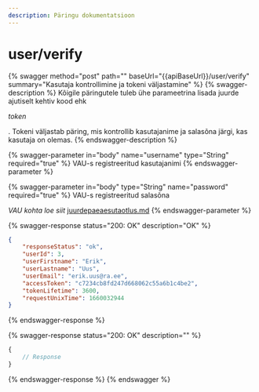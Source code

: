 ```yaml
---
description: Päringu dokumentatsioon
---
```


# user/verify

{% swagger method="post" path="" baseUrl="{{apiBaseUrl}}/user/verify" summary="Kasutaja kontrollimine ja tokeni väljastamine" %}
{% swagger-description %}
Kõigile päringutele tuleb ühe parameetrina lisada juurde ajutiselt kehtiv kood ehk 

_token_

. Tokeni väljastab päring, mis kontrollib kasutajanime ja salasõna järgi, kas kasutaja on olemas.
{% endswagger-description %}

{% swagger-parameter in="body" name="username" type="String" required="true" %}
VAU-s registreeritud kasutajanimi 
{% endswagger-parameter %}

{% swagger-parameter in="body" type="String" name="password" required="true" %}
VAU-s registreeritud salasõna



_VAU kohta loe siit_ [juurdepaeaesutaotlus.md](../../juurdepaeaesutaotlus.md "mention")
{% endswagger-parameter %}

{% swagger-response status="200: OK" description="OK" %}
```json
{
    "responseStatus": "ok",
    "userId": 3,
    "userFirstname": "Erik",
    "userLastname": "Uus",
    "userEmail": "erik.uus@ra.ee",
    "accessToken": "c7234cb8fd247d668062c55a6b1c4be2",
    "tokenLifetime": 3600,
    "requestUnixTime": 1660032944
}
```
{% endswagger-response %}

{% swagger-response status="200: OK" description="" %}
```javascript
{
    // Response
}
```
{% endswagger-response %}
{% endswagger %}

